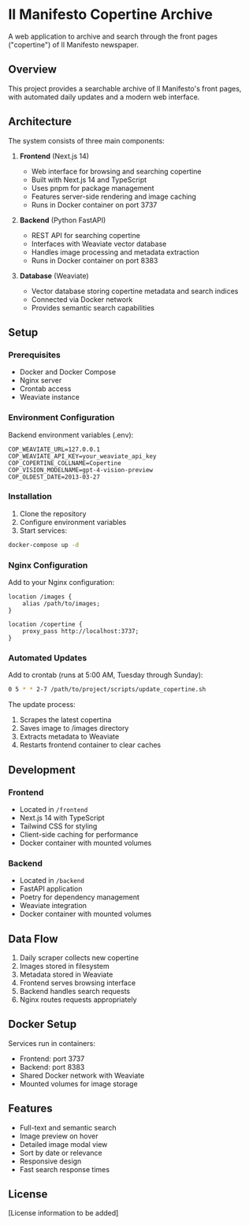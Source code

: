 # Il Manifesto Copertine Archive

A web application to archive and search through the front pages ("copertine") of Il Manifesto newspaper.

## Overview

This project provides a searchable archive of Il Manifesto's front pages, with automated daily updates and a modern web interface.

## Architecture

The system consists of three main components:

1. **Frontend** (Next.js 14)
   - Web interface for browsing and searching copertine
   - Built with Next.js 14 and TypeScript
   - Uses pnpm for package management
   - Features server-side rendering and image caching
   - Runs in Docker container on port 3737

2. **Backend** (Python FastAPI)
   - REST API for searching copertine
   - Interfaces with Weaviate vector database
   - Handles image processing and metadata extraction
   - Runs in Docker container on port 8383

3. **Database** (Weaviate)
   - Vector database storing copertine metadata and search indices
   - Connected via Docker network
   - Provides semantic search capabilities

## Setup

### Prerequisites
- Docker and Docker Compose
- Nginx server
- Crontab access
- Weaviate instance

### Environment Configuration

Backend environment variables (.env):
```
COP_WEAVIATE_URL=127.0.0.1
COP_WEAVIATE_API_KEY=your_weaviate_api_key
COP_COPERTINE_COLLNAME=Copertine
COP_VISION_MODELNAME=gpt-4-vision-preview
COP_OLDEST_DATE=2013-03-27
```

### Installation

1. Clone the repository
2. Configure environment variables
3. Start services:
```bash
docker-compose up -d
```

### Nginx Configuration

Add to your Nginx configuration:
```nginx
location /images {
    alias /path/to/images;
}

location /copertine {
    proxy_pass http://localhost:3737;
}
```

### Automated Updates

Add to crontab (runs at 5:00 AM, Tuesday through Sunday):
```bash
0 5 * * 2-7 /path/to/project/scripts/update_copertine.sh
```

The update process:
1. Scrapes the latest copertina
2. Saves image to /images directory
3. Extracts metadata to Weaviate
4. Restarts frontend container to clear caches

## Development

### Frontend
- Located in `/frontend`
- Next.js 14 with TypeScript
- Tailwind CSS for styling
- Client-side caching for performance
- Docker container with mounted volumes

### Backend
- Located in `/backend`
- FastAPI application
- Poetry for dependency management
- Weaviate integration
- Docker container with mounted volumes

## Data Flow

1. Daily scraper collects new copertine
2. Images stored in filesystem
3. Metadata stored in Weaviate
4. Frontend serves browsing interface
5. Backend handles search requests
6. Nginx routes requests appropriately

## Docker Setup

Services run in containers:
- Frontend: port 3737
- Backend: port 8383
- Shared Docker network with Weaviate
- Mounted volumes for image storage

## Features

- Full-text and semantic search
- Image preview on hover
- Detailed image modal view
- Sort by date or relevance
- Responsive design
- Fast search response times

## License

[License information to be added]
